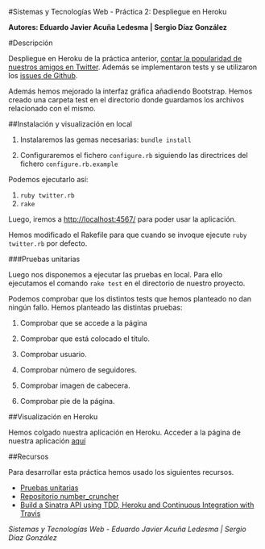 #Sistemas y Tecnologías Web - Práctica 2: Despliegue en Heroku

**Autores: Eduardo Javier Acuña Ledesma | Sergio Díaz González**


#Descripción

Despliegue en Heroku de la práctica anterior, [contar la popularidad de nuestros amigos en Twitter](https://github.com/alu3286/SYTW-Practica-1). Además se implementaron tests y se utilizaron los [issues de Github](https://github.com/alu3286/SYTW-Practica-2/issues).

Además hemos mejorado la interfaz gráfica añadiendo Bootstrap. Hemos creado una carpeta test en el directorio donde guardamos los archivos relacionado con el mismo.

##Instalación y visualización en local

1. Instalaremos las gemas necesarias: `bundle install`

2. Configuraremos el fichero `configure.rb` siguiendo las directrices del fichero `configure.rb.example`

Podemos ejecutarlo así:

1. `ruby twitter.rb`
2. `rake`

Luego, iremos a [http://localhost:4567/](http://localhost:4567/) para poder usar la aplicación.

Hemos modificado el Rakefile para que cuando se invoque ejecute `ruby twitter.rb` por defecto.

###Pruebas unitarias

Luego nos disponemos a ejecutar las pruebas en local. Para ello ejecutamos el comando `rake test` en el directorio de nuestro proyecto. 

Podemos comprobar que los distintos tests que hemos planteado no dan ningún fallo. Hemos planteado las distintas pruebas:

1. Comprobar que se accede a la página

2. Comprobar que está colocado el título.

3. Comprobar usuario.

4. Comprobar número de seguidores.

5. Comprobar imagen de cabecera.

6. Comprobar pie de la página.


##Visualización en Heroku 

Hemos colgado nuestra aplicación en Heroku. Acceder a la página de nuestra aplicación [aquí](http://popular-twitter.herokuapp.com/) 

##Recursos

Para desarrollar esta práctica hemos usado los siguientes recursos.

* [Pruebas unitarias](http://nereida.deioc.ull.es/~lpp/perlexamples/node365.html)
* [Repositorio number_cruncher](https://github.com/crguezl/number_cruncher)
* [Build a Sinatra API using TDD, Heroku and Continuous Integration with Travis](http://www.sitepoint.com/build-sinatra-api-using-tdd-heroku-continuous-integration-travis/)




*Sistemas y Tecnologías Web - Eduardo Javier Acuña Ledesma | Sergio Díaz González*


